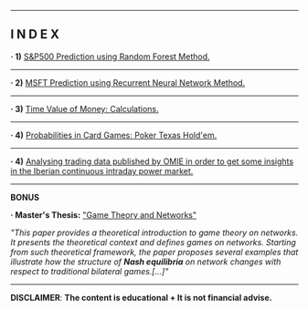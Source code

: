 ------------------------------------------------------------------------------------------------------------
**I N D E X**
------------------------------------------------------------------------------------------------------------


**· 1)** [S&P500 Prediction using Random Forest Method.](https://github.com/alfonsohdl/ahp/blob/main/Project1.md)
  
------------------------------------------------------------------------------------------------------------

**· 2)** [MSFT Prediction using Recurrent Neural Network Method.](https://github.com/alfonsohdl/ahp/blob/main/Project2.md)

------------------------------------------------------------------------------------------------------------

**· 3)** [Time Value of Money: Calculations.](https://github.com/alfonsohdl/ahp/blob/main/Project3.md)

------------------------------------------------------------------------------------------------------------

**· 4)** [Probabilities in Card Games: Poker Texas Hold'em.](https://github.com/alfonsohdl/ahp/blob/main/Project4.md)

------------------------------------------------------------------------------------------------------------

**· 4)** [Analysing trading data published by OMIE in order to get some insights in the Iberian continuous intraday power market.](https://github.com/alfonsohdl/ahp/blob/main/Project5.md)


------------------------------------------------------------------------------------------------------------
**BONUS**

**· Master's Thesis:** ["Game Theory and Networks"](https://github.com/alfonsohdl/ahp/blob/main/TFM.pdf)

*"This paper provides a theoretical introduction to game theory on networks. It presents the theoretical context and defines games on networks. Starting from such theoretical framework, the paper proposes several examples that illustrate how the structure of **Nash equilibria** on network changes with respect to traditional bilateral games.[...]"*

 ------------------------------------------------------------------------------------------------------------
 **DISCLAIMER**: **The content is educational + It is not financial advise.**
